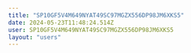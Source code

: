 ```yaml
---
title: "SP10GF5V4M649NYAT49SC97MGZX556DP98JM6XKS5"
date: 2024-05-23T11:48:24.514Z
user: SP10GF5V4M649NYAT49SC97MGZX556DP98JM6XKS5
layout: "users"
---
```

    